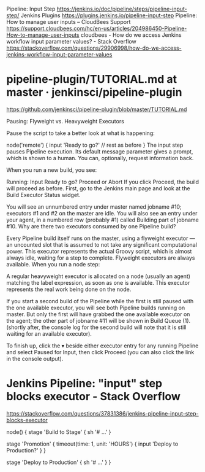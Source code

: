 Pipeline: Input Step 
https://jenkins.io/doc/pipeline/steps/pipeline-input-step/
Jenkins Plugins 
https://plugins.jenkins.io/pipeline-input-step
Pipeline: How to manage user inputs – CloudBees Support 
https://support.cloudbees.com/hc/en-us/articles/204986450-Pipeline-How-to-manage-user-inputs
cloudbees - How do we access Jenkins workflow input parameter values? - Stack Overflow 
https://stackoverflow.com/questions/29906998/how-do-we-access-jenkins-workflow-input-parameter-values


# pipeline-plugin/TUTORIAL.md at master · jenkinsci/pipeline-plugin 
https://github.com/jenkinsci/pipeline-plugin/blob/master/TUTORIAL.md

Pausing: Flyweight vs. Heavyweight Executors

Pause the script to take a better look at what is happening:

node('remote') {
  input 'Ready to go?'
  // rest as before
}
The input step pauses Pipeline execution. Its default message parameter gives a prompt, which is shown to a human. You can, optionally, request information back.

When you run a new build, you see:

Running: Input
Ready to go?
Proceed or Abort
If you click Proceed, the build will proceed as before. First, go to the Jenkins main page and look at the Build Executor Status widget.

You will see an unnumbered entry under master named jobname #10; executors #1 and #2 on the master are idle.
You will also see an entry under your agent, in a numbered row (probably #1) called Building part of jobname #10.
Why are there two executors consumed by one Pipeline build?

Every Pipeline build itself runs on the master, using a flyweight executor — an uncounted slot that is assumed to not take any significant computational power.
This executor represents the actual Groovy script, which is almost always idle, waiting for a step to complete.
Flyweight executors are always available.
When you run a node step:

A regular heavyweight executor is allocated on a node (usually an agent) matching the label expression, as soon as one is available. This executor represents the real work being done on the node.

If you start a second build of the Pipeline while the first is still paused with the one available executor, you will see both Pipeline builds running on master. But only the first will have grabbed the one available executor on the agent; the other part of jobname #11 will be shown in Build Queue (1). (shortly after, the console log for the second build will note that it is still waiting for an available executor).

To finish up, click the ▾ beside either executor entry for any running Pipeline and select Paused for Input, then click Proceed (you can also click the link in the console output).


# Jenkins Pipeline: "input" step blocks executor - Stack Overflow 
https://stackoverflow.com/questions/37831386/jenkins-pipeline-input-step-blocks-executor

node() {
  stage 'Build to Stage' {
    sh '# ...'
  }

  stage 'Promotion' {
    timeout(time: 1, unit: 'HOURS') {
      input 'Deploy to Production?'
    }
  }

  stage 'Deploy to Production' {
    sh '# ...'
  }
}
